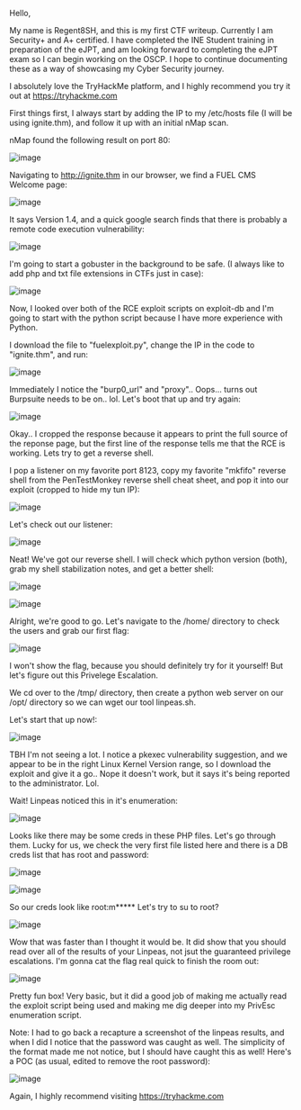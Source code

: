Hello,

My name is Regent8SH, and this is my first CTF writeup. Currently I am Security+ and A+ certified. I have completed the INE Student training in preparation of the eJPT, and am looking forward to completing the eJPT exam so I can begin working on the OSCP. I hope to continue documenting these as a way of showcasing my Cyber Security journey.

I absolutely love the TryHackMe platform, and I highly recommend you try it out at https://tryhackme.com

First things first, I always start by adding the IP to my /etc/hosts file (I will be using ignite.thm), and follow it up with an initial nMap scan.

nMap found the following result on port 80:

![image](https://user-images.githubusercontent.com/92694455/138529055-393227d7-6dfb-41b5-b90b-0667cd39b2f3.png)

Navigating to http://ignite.thm in our browser, we find a FUEL CMS Welcome page:

![image](https://user-images.githubusercontent.com/92694455/138529164-593867bb-8e56-4830-ab48-2a6ab6beca24.png)

It says Version 1.4, and a quick google search finds that there is probably a remote code execution vulnerability:

![image](https://user-images.githubusercontent.com/92694455/138529863-5493527b-d5cb-47cb-a92d-06f17bfd5a55.png)

I'm going to start a gobuster in the background to be safe. (I always like to add php and txt file extensions in CTFs just in case):

![image](https://user-images.githubusercontent.com/92694455/138529333-d2b17141-3b79-46bd-b32b-91c67df400f8.png)

Now, I looked over both of the RCE exploit scripts on exploit-db and I'm going to start with the python script because I have more experience with Python.

I download the file to "fuelexploit.py", change the IP in the code to "ignite.thm", and run:

![image](https://user-images.githubusercontent.com/92694455/138531570-63f23637-5c83-4d85-9f17-2fec262ef1fd.png)

Immediately I notice the "burp0_url" and "proxy".. Oops... turns out Burpsuite needs to be on.. lol. Let's boot that up and try again:

![image](https://user-images.githubusercontent.com/92694455/138531619-85486b76-6c90-413e-bfb2-45e677de45ea.png)

Okay.. I cropped the response because it appears to print the full source of the reponse page, but the first line of the response tells me that the RCE is working. Lets try to get a reverse shell.

I pop a listener on my favorite port 8123, copy my favorite "mkfifo" reverse shell from the PenTestMonkey reverse shell cheat sheet, and pop it into our exploit (cropped to hide my tun IP):

![image](https://user-images.githubusercontent.com/92694455/138531819-ab681792-2e25-4cf6-b744-2120205c6ea5.png)

Let's check out our listener:

![image](https://user-images.githubusercontent.com/92694455/138531851-c49467db-1bb0-4544-b9db-bda470d67836.png)

Neat! We've got our reverse shell. I will check which python version (both), grab my shell stabilization notes, and get a better shell:

![image](https://user-images.githubusercontent.com/92694455/138533739-1086ca17-a62d-4ff8-bc16-309cd3b0709e.png)

![image](https://user-images.githubusercontent.com/92694455/138532045-14166d6e-32d7-4bd3-a9c3-c6cfce1eba4a.png)

Alright, we're good to go. Let's navigate to the /home/ directory to check the users and grab our first flag:

![image](https://user-images.githubusercontent.com/92694455/138532120-2b567a90-2cf5-4bf4-a5b8-27e1291b1d10.png)

I won't show the flag, because you should definitely try for it yourself! But let's figure out this Privelege Escalation.

We cd over to the /tmp/ directory, then create a python web server on our /opt/ directory so we can wget our tool linpeas.sh.

Let's start that up now!:

![image](https://user-images.githubusercontent.com/92694455/138532294-ce660daf-22b0-4ebb-bbf1-7f17869fd22b.png)

TBH I'm not seeing a lot. I notice a pkexec vulnerability suggestion, and we appear to be in the right Linux Kernel Version range, so I download the exploit and give it a go.. Nope it doesn't work, but it says it's being reported to the administrator. Lol.

Wait! Linpeas noticed this in it's enumeration:

![image](https://user-images.githubusercontent.com/92694455/138534302-da10c11b-7ab2-444b-baf8-cf502c7d2e47.png)

Looks like there may be some creds in these PHP files. Let's go through them.
Lucky for us, we check the very first file listed here and there is a DB creds list that has root and password:

![image](https://user-images.githubusercontent.com/92694455/138533345-a60b8e25-dfc0-4bd7-93ff-21e7af620939.png)

![image](https://user-images.githubusercontent.com/92694455/138534355-5647d4ca-1898-4f3a-aa2d-ee3a57153802.png)

So our creds look like root:m*****
Let's try to su to root?

![image](https://user-images.githubusercontent.com/92694455/138533399-8239b877-0d2f-49ba-b462-0a9041505c2a.png)

Wow that was faster than I thought it would be. It did show that you should read over all of the results of your Linpeas, not jsut the guaranteed privilege escalations. I'm gonna cat the flag real quick to finish the room out:

![image](https://user-images.githubusercontent.com/92694455/138533473-b224e60e-ab22-4cc8-b01e-b154645d2802.png)

Pretty fun box! Very basic, but it did a good job of making me actually read the exploit script being used and making me dig deeper into my PrivEsc enumeration script. 

Note: I had to go back a recapture a screenshot of the linpeas results, and when I did I notice that the password was caught as well. The simplicity of the format made me not notice, but I should have caught this as well! Here's a POC (as usual, edited to remove the root password):

![image](https://user-images.githubusercontent.com/92694455/138534185-997422c2-d8b0-4bb6-9963-cfa95db36462.png)

Again, I highly recommend visiting https://tryhackme.com 
